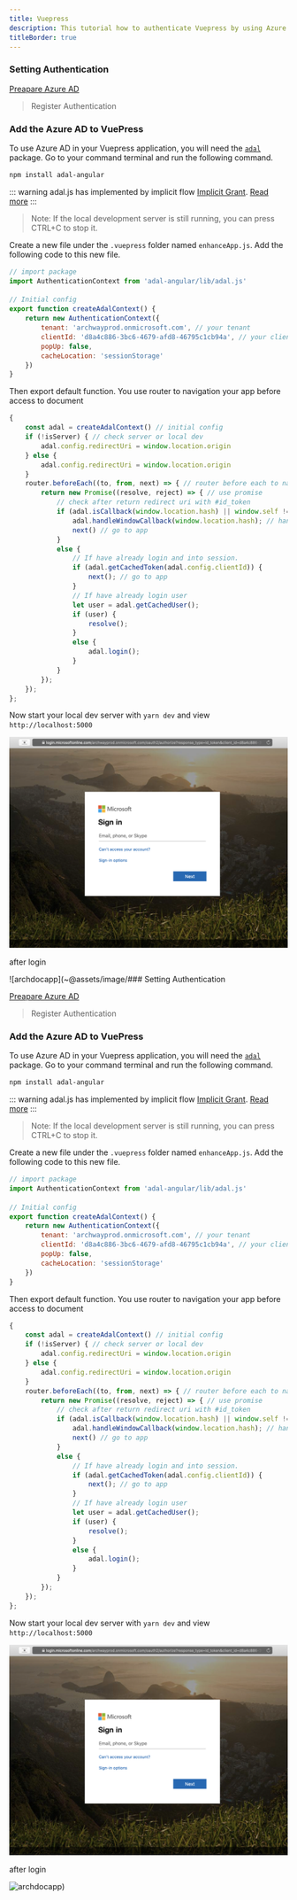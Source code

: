 ```yaml
---
title: Vuepress
description: This tutorial how to authenticate Vuepress by using Azure Active Directory.
titleBorder: true
---
```

### Setting Authentication

[Preapare Azure AD](azuread.md)

> Register Authentication

### Add the Azure AD to VuePress

To use Azure AD in your Vuepress application, you will need the [`adal`](https://www.npmjs.com/package/adal-angular) package. Go to your command terminal and run the following command.

```sh
npm install adal-angular
```

::: warning adal.js has implemented by implicit flow [Implicit Grant](README.md). [Read more](https://github.com/AzureAD/azure-activedirectory-library-for-js/wiki/Login-methods) :::

> Note: If the local development server is still running, you can press CTRL+C to stop it.

Create a new file under the `.vuepress` folder named `enhanceApp.js`. Add the following code to this new file.

```js
// import package
import AuthenticationContext from 'adal-angular/lib/adal.js'

// Initial config
export function createAdalContext() {
    return new AuthenticationContext({
        tenant: 'archwayprod.onmicrosoft.com', // your tenant
        clientId: 'd8a4c886-3bc6-4679-afd8-46795c1cb94a', // your client id (app registration)
        popUp: false,
        cacheLocation: 'sessionStorage'
    })
}
```

Then export default function. You use router to navigation your app before access to document

```js
{
    const adal = createAdalContext() // initial config
    if (!isServer) { // check server or local dev
        adal.config.redirectUri = window.location.origin
    } else {
        adal.config.redirectUri = window.location.origin
    }
    router.beforeEach((to, from, next) => { // router before each to navigation page
        return new Promise((resolve, reject) => { // use promise
            // check after return redirect uri with #id_token
            if (adal.isCallback(window.location.hash) || window.self !== window.top) {
                adal.handleWindowCallback(window.location.hash); // hande hash id_token
                next() // go to app
            }
            else {
                // If have already login and into session.
                if (adal.getCachedToken(adal.config.clientId)) {
                    next(); // go to app
                }
                // If have already login user
                let user = adal.getCachedUser();
                if (user) {
                    resolve();
                }
                else {
                    adal.login();
                }
            }
        });
    });
};
```

Now start your local dev server with `yarn dev` and view `http://localhost:5000`

![azuread_login](/docs/assets/image/azuread_login.png)

after login

![archdocapp](~@assets/image/### Setting Authentication

[Preapare Azure AD](azuread.md)

> Register Authentication

### Add the Azure AD to VuePress

To use Azure AD in your Vuepress application, you will need the [`adal`](https://www.npmjs.com/package/adal-angular) package. Go to your command terminal and run the following command.

```sh
npm install adal-angular
```

::: warning adal.js has implemented by implicit flow [Implicit Grant](README.md). [Read more](https://github.com/AzureAD/azure-activedirectory-library-for-js/wiki/Login-methods) :::

> Note: If the local development server is still running, you can press CTRL+C to stop it.

Create a new file under the `.vuepress` folder named `enhanceApp.js`. Add the following code to this new file.

```js
// import package
import AuthenticationContext from 'adal-angular/lib/adal.js'

// Initial config
export function createAdalContext() {
    return new AuthenticationContext({
        tenant: 'archwayprod.onmicrosoft.com', // your tenant
        clientId: 'd8a4c886-3bc6-4679-afd8-46795c1cb94a', // your client id (app registration)
        popUp: false,
        cacheLocation: 'sessionStorage'
    })
}
```

Then export default function. You use router to navigation your app before access to document

```js
{
    const adal = createAdalContext() // initial config
    if (!isServer) { // check server or local dev
        adal.config.redirectUri = window.location.origin
    } else {
        adal.config.redirectUri = window.location.origin
    }
    router.beforeEach((to, from, next) => { // router before each to navigation page
        return new Promise((resolve, reject) => { // use promise
            // check after return redirect uri with #id_token
            if (adal.isCallback(window.location.hash) || window.self !== window.top) {
                adal.handleWindowCallback(window.location.hash); // hande hash id_token
                next() // go to app
            }
            else {
                // If have already login and into session.
                if (adal.getCachedToken(adal.config.clientId)) {
                    next(); // go to app
                }
                // If have already login user
                let user = adal.getCachedUser();
                if (user) {
                    resolve();
                }
                else {
                    adal.login();
                }
            }
        });
    });
};
```

Now start your local dev server with `yarn dev` and view `http://localhost:5000`

![azuread_login](/docs/assets/image/azuread_login.png)

after login

![archdocapp](~@assets/image/archdocapp.png))
